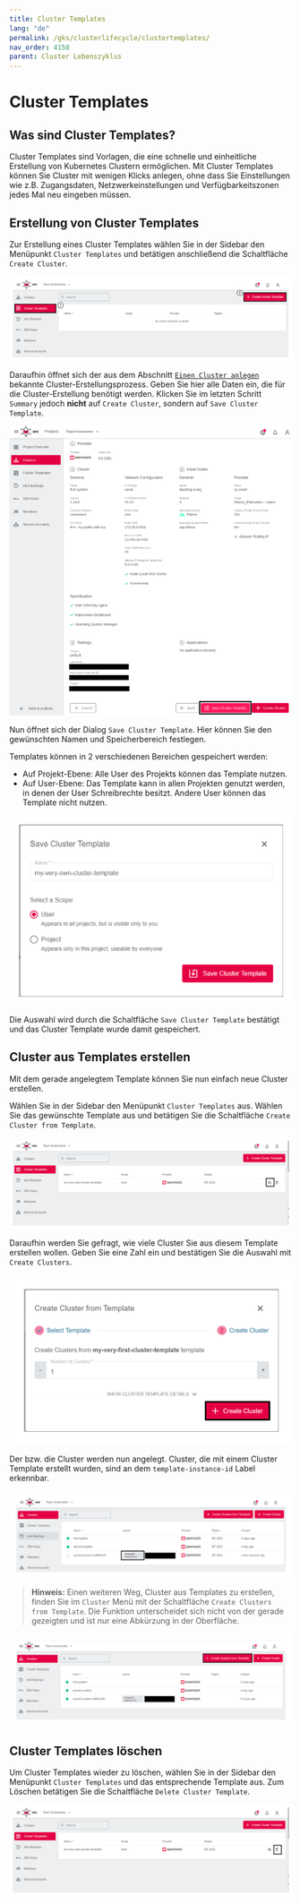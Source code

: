 ```yaml
---
title: Cluster Templates
lang: "de"
permalink: /gks/clusterlifecycle/clustertemplates/
nav_order: 4150
parent: Cluster Lebenszyklus
---
```

<!-- LTeX:  language=de-DE -->

# Cluster Templates

## Was sind Cluster Templates?

Cluster Templates sind Vorlagen, die eine schnelle und einheitliche Erstellung von Kubernetes Clustern ermöglichen. Mit Cluster Templates können Sie Cluster mit wenigen Klicks anlegen, ohne dass Sie Einstellungen wie z.B. Zugangsdaten, Netzwerkeinstellungen und Verfügbarkeitszonen jedes Mal neu eingeben müssen.

## Erstellung von Cluster Templates

Zur Erstellung eines Cluster Templates wählen Sie in der Sidebar den Menüpunkt `Cluster Templates` und betätigen anschließend die Schaltfläche `Create Cluster`.

![Empty Overview](../images/ClusTempl01.png)

Daraufhin öffnet sich der aus dem Abschnitt [`Einen Cluster anlegen`](/gks/clusterlifecycle/creatingacluster/) bekannte Cluster-Erstellungsprozess. Geben Sie hier alle Daten ein, die für die Cluster-Erstellung benötigt werden. Klicken Sie im letzten Schritt `Summary` jedoch **nicht** auf `Create Cluster`, sondern auf `Save Cluster Template`.

![Save Cluster Template](../images/ClusTempl02.png)

Nun öffnet sich der Dialog `Save Cluster Template`. Hier können Sie den gewünschten Namen und Speicherbereich festlegen.

Templates können in 2 verschiedenen Bereichen gespeichert werden:

* Auf Projekt-Ebene: Alle User des Projekts können das Template nutzen.
* Auf User-Ebene: Das Template kann in allen Projekten genutzt werden, in denen der User Schreibrechte besitzt. Andere User können das Template nicht nutzen.

![Save Cluster Template](../images/ClusTempl03.png)

Die Auswahl wird durch die Schaltfläche `Save Cluster Template` bestätigt und das Cluster Template wurde damit gespeichert.

## Cluster aus Templates erstellen

Mit dem gerade angelegtem Template können Sie nun einfach neue Cluster erstellen.

Wählen Sie in der Sidebar den Menüpunkt `Cluster Templates` aus. Wählen Sie das gewünschte Template aus und betätigen Sie die Schaltfläche `Create Cluster from Template`.

![Create Cluster from Template](../images/ClusTempl04.png)

Daraufhin werden Sie gefragt, wie viele Cluster Sie aus diesem Template erstellen wollen. Geben Sie eine Zahl ein und bestätigen Sie die Auswahl mit `Create Clusters`.

![Create Cluster from Template](../images/ClusTempl05.png)

Der bzw. die Cluster werden nun angelegt. Cluster, die mit einem Cluster Template erstellt wurden, sind an dem `template-instance-id` Label erkennbar.

![Template Create Cluster](../images/ClusTempl06.png)

> **Hinweis:** Einen weiteren Weg, Cluster aus Templates zu erstellen, finden Sie im `Cluster` Menü mit der Schaltfläche `Create Clusters from Template`. Die Funktion unterscheidet sich nicht von der gerade gezeigten und ist nur eine Abkürzung in der Oberfläche.

![Cluster Overview New Cluster](../images/ClusTempl07.png)

## Cluster Templates löschen

Um Cluster Templates wieder zu löschen, wählen Sie in der Sidebar den Menüpunkt `Cluster Templates` und das entsprechende Template aus. Zum Löschen betätigen Sie die Schaltfläche `Delete Cluster Template`.

![Template Delete](../images/ClusTempl08.png)
